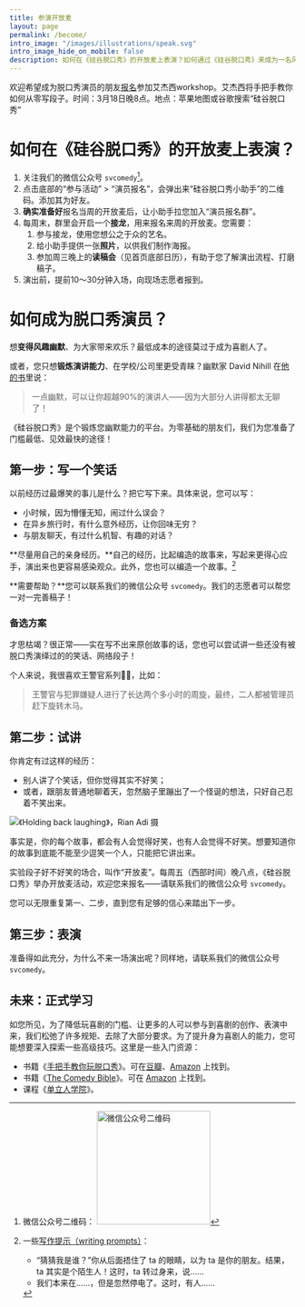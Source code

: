 ```yaml
---
title: 参演开放麦
layout: page
permalink: /become/
intro_image: "/images/illustrations/speak.svg"
intro_image_hide_on_mobile: false
description: 如何在《硅谷脱口秀》的开放麦上表演？如何通过《硅谷脱口秀》来成为一名风趣幽默、谈吐自然的人？
---
```


欢迎希望成为脱口秀演员的朋友[报名](/jesse/)参加艾杰西workshop。艾杰西将手把手教你如何从零写段子。时间：3月18日晚8点。地点：苹果地图或谷歌搜索“硅谷脱口秀”

# 如何在《硅谷脱口秀》的开放麦上表演？

1. 关注我们的微信公众号 `svcomedy`[^1]。
2. 点击底部的“参与活动” > “演员报名”，会弹出来“硅谷脱口秀小助手”的二维码。添加其为好友。
3. **确实准备好**报名当周的开放麦后，让小助手拉您加入“演员报名群”。
4. 每周末，群里会开启一个**接龙**，用来报名来周的开放麦。您需要：
   1. 参与接龙，使用您想公之于众的艺名。
   2. 给小助手提供一张**照片**，以供我们制作海报。
   3. 参加周三晚上的**读稿会**（见首页底部日历），有助于您了解演出流程、打磨稿子。
5. 演出前，提前10～30分钟入场，向现场志愿者报到。

# 如何成为脱口秀演员？

想**变得风趣幽默**、为大家带来欢乐？最低成本的途径莫过于成为喜剧人了。

或者，您只想**锻炼演讲能力**、在学校/公司里更受青睐？幽默家 David Nihill 在[他的书](https://www.goodreads.com/book/show/25898541-do-you-talk-funny)里说：

> 一点幽默，可以让你超越90%的演讲人——因为大部分人讲得都太无聊了！

《硅谷脱口秀》是个锻炼您幽默能力的平台。为零基础的朋友们，我们为您准备了门槛最低、见效最快的途径！

## 第一步：写一个笑话

以前经历过最爆笑的事儿是什么？把它写下来。具体来说，您可以写：

- 小时候，因为懵懂无知，闹过什么误会？
- 在异乡旅行时，有什么意外经历，让你回味无穷？
- 与朋友聊天，有过什么机智、有趣的对话？

**尽量用自己的亲身经历。**自己的经历，比起编造的故事来，写起来更得心应手，演出来也更容易感染观众。此外，您也可以编造一个故事。[^2]

**需要帮助？**您可以联系我们的微信公众号 `svcomedy`。我们的志愿者可以帮您一对一完善稿子！

### 备选方案

才思枯竭？很正常——实在写不出来原创故事的话，您也可以尝试讲一些还没有被脱口秀演绎过的的笑话、网络段子！

个人来说，我很喜欢王警官系列👮‍♀️，比如：

> 王警官与犯罪嫌疑人进行了长达两个多小时的周旋，最终，二人都被管理员赶下旋转木马。

## 第二步：试讲

你肯定有过这样的经历：

- 别人讲了个笑话，但你觉得其实不好笑；
- 或者，跟朋友普通地聊着天，忽然脑子里蹦出了一个怪诞的想法，只好自己忍着不笑出来。

![《Holding back laughing》，Rian Adi 摄](https://i.imgur.com/MvD4NJw.jpg)

事实是，你的每个故事，都会有人会觉得好笑，也有人会觉得不好笑。想要知道你的故事到底能不能至少逗笑一个人，只能把它讲出来。

实验段子好不好笑的场合，叫作“开放麦”。每周五（西部时间）晚八点，《硅谷脱口秀》举办开放麦活动，欢迎您来报名——请联系我们的微信公众号 `svcomedy`。

您可以无限重复第一、二步，直到您有足够的信心来踏出下一步。

## 第三步：表演

准备得如此充分，为什么不来一场演出呢？同样地，请联系我们的微信公众号 `svcomedy`。

## 未来：正式学习

如您所见，为了降低玩喜剧的门槛、让更多的人可以参与到喜剧的创作、表演中来，我们松弛了许多规矩、去除了大部分要求。为了提升身为喜剧人的能力，您可能想要深入探索一些高级技巧。这里是一些入门资源：

- 书籍《[手把手教你玩脱口秀](https://www.goodreads.com/book/show/37943569)》。可在[豆瓣](https://book.douban.com/subject/27617213/)、[Amazon](https://www.amazon.com/Step-Stand-Up-Comedy-Revised/dp/0989735176) 上找到。
- 书籍《[The Comedy Bible](https://www.goodreads.com/book/show/228732)》。可在 [Amazon](https://www.amazon.com/Comedy-Bible-Stand-up-Sitcom-Ultimate/dp/0743201256) 上找到。
- 课程《[单立人学院](http://www.danlirencomedy.com/dlrxy)》。

[^1]: 微信公众号二维码：
    <img alt="微信公众号二维码" src="https://imgur.com/UAjnF2l.png" height=200 />

[^2]: 一些[写作提示（writing prompts）](https://blog.reedsy.com/short-story-ideas/comedy/)：
    - “猜猜我是谁？”你从后面捂住了 ta 的眼睛，以为 ta 是你的朋友。结果，ta 其实是个陌生人！这时，ta 转过身来，说……
    - 我们本来在……，但是忽然停电了。这时，有人……
